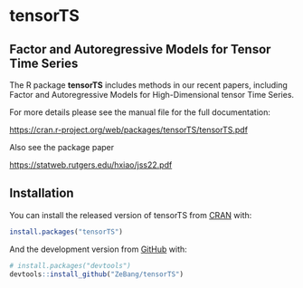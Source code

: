 

# tensorTS

## Factor and Autoregressive Models for Tensor Time Series

The R package **tensorTS** includes methods in our recent papers, including Factor and Autoregressive Models for High-Dimensional tensor Time Series.

For more details please see the manual file for the full documentation:

<https://cran.r-project.org/web/packages/tensorTS/tensorTS.pdf>

Also see the package paper

<https://statweb.rutgers.edu/hxiao/jss22.pdf>


## Installation

You can install the released version of tensorTS from [CRAN](https://CRAN.R-project.org) with:

``` r
install.packages("tensorTS")
```

And the development version from [GitHub](https://github.com/) with:

``` r
# install.packages("devtools")
devtools::install_github("ZeBang/tensorTS")
```

